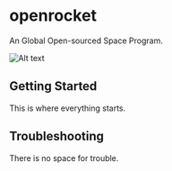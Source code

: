 # openrocket
An Global Open-sourced Space Program.

![Alt text](public/assets/or_official_logo.png)


## Getting Started

This is where everything starts.

## Troubleshooting

There is no space for trouble.
